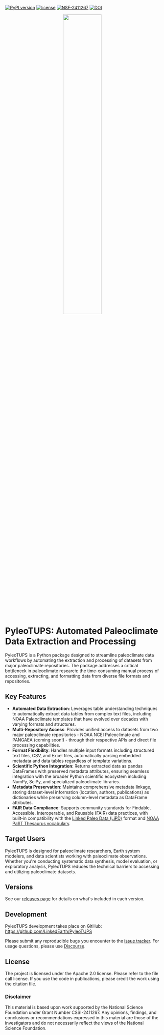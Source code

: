 [![PyPI version](https://badge.fury.io/py/pyleotups.svg)](https://badge.fury.io/py/pyleotups)
[![license](https://img.shields.io/github/license/linkedearth/PyleoTUPS.svg)]()
[![NSF-2411267](https://img.shields.io/badge/NSF-2411267-blue.svg)](https://www.nsf.gov/awardsearch/showAward?AWD_ID=2411267)
[![DOI](https://zenodo.org/badge/869071109.svg)](https://doi.org/10.5281/zenodo.16009164)


<p align="center">
<img src="https://github.com/LinkedEarth/Logos/blob/master/PyleoTUPS/pyleotups_logo.png?raw=true" width="50%">
</p>


# PyleoTUPS: Automated Paleoclimate Data Extraction and Processing

PyleoTUPS is a Python package designed to streamline paleoclimate data workflows by automating the extraction and processing of datasets from major paleoclimate repositories. The package addresses a critical bottleneck in paleoclimate research: the time-consuming manual process of accessing, extracting, and formatting data from diverse file formats and repositories.

## Key Features

* **Automated Data Extraction**: Leverages table understanding techniques to automatically extract data tables from complex text files, including NOAA Paleoclimate templates that have evolved over decades with varying formats and structures.
* **Multi-Repository Access**: Provides unified access to datasets from two major paleoclimate repositories - NOAA NCEI Paleoclimate and PANGAEA (coming soon!) - through their respective APIs and direct file processing capabilities.
* **Format Flexibility**: Handles multiple input formats including structured text files, CSV, and Excel files, automatically parsing embedded metadata and data tables regardless of template variations.
* **Scientific Python Integration**: Returns extracted data as pandas DataFrames with preserved metadata attributes, ensuring seamless integration with the broader Python scientific ecosystem including NumPy, SciPy, and specialized paleoclimate libraries.
* **Metadata Preservation**: Maintains comprehensive metadata linkage, storing dataset-level information (location, authors, publications) as dictionaries while preserving column-level metadata as DataFrame attributes.
* **FAIR Data Compliance**: Supports community standards for Findable, Accessible, Interoperable, and Reusable (FAIR) data practices, with built-in compatibility with the [Linked Paleo Data (LiPD)](https://lipd.net) format and [NOAA PaST Thesaurus vocabulary](https://www.ncei.noaa.gov/products/paleoclimatology/paleoenvironmental-standard-terms-thesaurus).

## Target Users

PyleoTUPS is designed for paleoclimate researchers, Earth system modelers, and data scientists working with paleoclimate observations. Whether you're conducting systematic data synthesis, model evaluation, or exploratory analysis, PyleoTUPS reduces the technical barriers to accessing and utilizing paleoclimate datasets.

## Versions

See our [releases page](https://github.com/LinkedEarth/PyleoTUPS/releases) for details on what's included in each version.


## Development

PyleoTUPS development takes place on GitHub: https://github.com/LinkedEarth/PyleoTUPS

Please submit any reproducible bugs you encounter to the [issue tracker](https://github.com/LinkedEarth/PyleoTUPS/issues). For usage questions, please use [Discourse](https://discourse.linked.earth).


## License

The project is licensed under the Apache 2.0 license. Please refer to the file call license.
If you use the code in publications, please credit the work using the citation file. 


### Disclaimer

This material is based upon work supported by the National Science Foundation under Grant Number CSSI-2411267. Any opinions, findings, and conclusions or recommendations expressed in this material are those of the investigators and do not necessarily reflect the views of the National Science Foundation.

